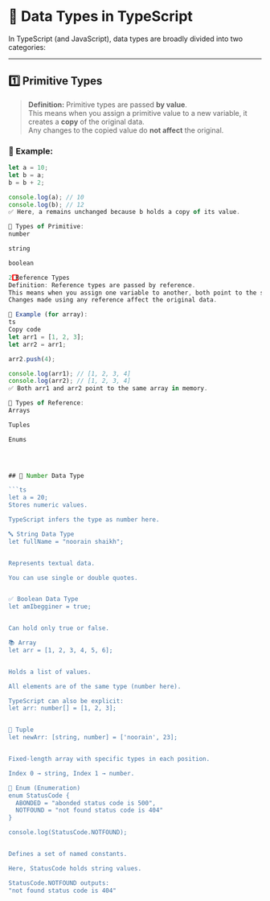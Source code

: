 # 📘 Data Types in TypeScript

In TypeScript (and JavaScript), data types are broadly divided into two categories:

---

## 1️⃣ Primitive Types

> **Definition:** Primitive types are passed **by value**.  
This means when you assign a primitive value to a new variable, it creates a **copy** of the original data.  
Any changes to the copied value do **not affect** the original.

### 🧪 Example:

```ts
let a = 10;
let b = a;
b = b + 2;

console.log(a); // 10
console.log(b); // 12
✅ Here, a remains unchanged because b holds a copy of its value.

🔹 Types of Primitive:
number

string

boolean

2️⃣ Reference Types
Definition: Reference types are passed by reference.
This means when you assign one variable to another, both point to the same memory location.
Changes made using any reference affect the original data.

🧪 Example (for array):
ts
Copy code
let arr1 = [1, 2, 3];
let arr2 = arr1;

arr2.push(4);

console.log(arr1); // [1, 2, 3, 4]
console.log(arr2); // [1, 2, 3, 4]
✅ Both arr1 and arr2 point to the same array in memory.

🔹 Types of Reference:
Arrays

Tuples

Enums



  
## 🔢 Number Data Type

```ts
let a = 20;
Stores numeric values.

TypeScript infers the type as number here.

🔤 String Data Type
let fullName = "noorain shaikh";


Represents textual data.

You can use single or double quotes.


✅ Boolean Data Type
let amIbegginer = true;


Can hold only true or false.

📚 Array
let arr = [1, 2, 3, 4, 5, 6];


Holds a list of values.

All elements are of the same type (number here).

TypeScript can also be explicit:
let arr: number[] = [1, 2, 3];


🎯 Tuple
let newArr: [string, number] = ['noorain', 23];


Fixed-length array with specific types in each position.

Index 0 → string, Index 1 → number.

🎌 Enum (Enumeration)
enum StatusCode {
  ABONDED = "abonded status code is 500",
  NOTFOUND = "not found status code is 404"
}

console.log(StatusCode.NOTFOUND);


Defines a set of named constants.

Here, StatusCode holds string values.

StatusCode.NOTFOUND outputs:
"not found status code is 404"


  
